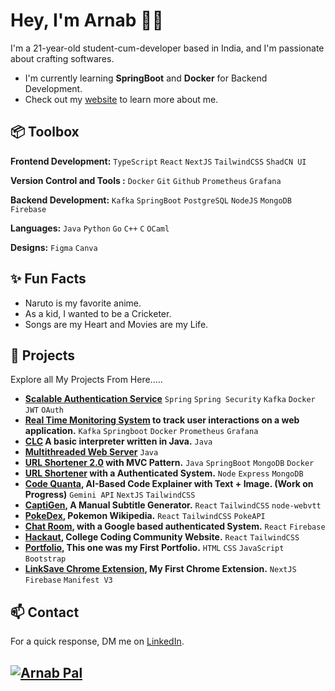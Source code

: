 # Hey, I'm Arnab 👋🏽  

I'm a 21-year-old student-cum-developer based in India, and I'm passionate about crafting softwares. 

- I'm currently learning **SpringBoot** and **Docker** for Backend Development.
- Check out my [website](https://itzarnabpal.vercel.app/) to learn more about me.
 
## 📦 Toolbox

**Frontend Development:** `TypeScript` `React` `NextJS` `TailwindCSS` `ShadCN UI`
 
**Version Control and Tools :** `Docker` `Git` `Github` `Prometheus` `Grafana`

**Backend Development:** `Kafka` `SpringBoot` `PostgreSQL` `NodeJS` `MongoDB` `Firebase` 

**Languages:** `Java` `Python` `Go` `C++` `C` `OCaml`

**Designs:** `Figma` `Canva`
 
## ✨ Fun Facts 

- Naruto is my favorite anime.
- As a kid, I wanted to be a Cricketer.
- Songs are my Heart and Movies are my Life.

## 🎯 Projects

Explore all My Projects From Here.....
- **[Scalable Authentication Service](https://github.com/arnabpal2022/Real-Time-Monitoring-System)** `Spring` `Spring Security` `Kafka` `Docker` `JWT` `OAuth`
- **[Real Time Monitoring System](https://github.com/arnabpal2022/Real-Time-Monitoring-System) to track user interactions on a web application.** `Kafka` `Springboot` `Docker` `Prometheus` `Grafana` 
- **[CLC](https://github.com/arnabpal2022/CLC) A basic interpreter written in Java.** `Java`
- **[Multithreaded Web Server](https://github.com/arnabpal2022/Multithreaded-Web-Server)** `Java`
- **[URL Shortener 2.0](https://github.com/arnabpal2022/URLShortenerv2) with MVC Pattern.** `Java` `SpringBoot` `MongoDB` `Docker` 
- **[URL Shortener](https://github.com/arnabpal2022/url-shortener) with a Authenticated System.** `Node` `Express` `MongoDB`
- **[Code Quanta](https://github.com/Sreyasree-001/Code-Quanta), AI-Based Code Explainer with Text + Image. (Work on Progress)** `Gemini API` `NextJS` `TailwindCSS`
- **[CaptiGen](https://github.com/arnabpal2022/CaptiGen), A Manual Subtitle Generator.** `React` `TailwindCSS` `node-webvtt`
- **[PokeDex](https://github.com/Sreyasree-001/PokeDex), Pokemon Wikipedia.** `React` `TailwindCSS` `PokeAPI`
- **[Chat Room](https://github.com/arnabpal2022/chat-room), with a Google based authenticated System.** `React` `Firebase`
- **[Hackaut](https://hackaut.club), College Coding Community Website.** `React` `TailwindCSS`
- **[Portfolio](https://github.com/arnabpal2022/itzarnabpal-portfolio), This one was my First Portfolio.** `HTML` `CSS` `JavaScript` `Bootstrap`
- **[LinkSave Chrome Extension](https://github.com/arnabpal2022/LinksaveExt), My First Chrome Extension.** `NextJS` `Firebase` `Manifest V3`


## 📫 Contact

 For a quick response, DM me on [LinkedIn](https://www.linkedin.com/in/arnab-pal-90946b244/). 

 ## [![Arnab Pal](https://github.com/rebelchris/rebelchris/blob/master/assets/social-cover.png)](#)
 

